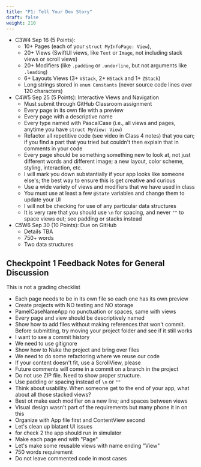 ```yaml
---
title: "P1: Tell Your Dev Story"
draft: false
weight: 210
---
```


* C3W4 Sep 16 (5 Points):
    * 10+ Pages (each of your `struct MyInfoPage: View`),
    * 20+ Views (SwiftUI views, like `Text` or `Image`, not including stack views or scroll views)
    * 20+ Modifiers (like `.padding` or `.underline`, but not arguments like `.leading`)
    * 6+ Layouts Views (3+ `VStack`, 2+ `HStack` and 1+ `ZStack`)
    * Long strings stored in `enum Constants` (never source code lines over 120 characters)
* C4W5 Sep 25 (5 Points): Interactive Views and Navigation
    * Must submit through GitHub Classroom assignment
    * Every page in its own file with a preview
    * Every page with a descriptive name
    * Every type named with PascalCase (i.e., all views and pages, anytime you have `struct MyView: View`)
    * Refactor all repetitive code (see video in Class 4 notes) that you can; if you find a part that you tried but couldn't then explain that in comments in your code
    * Every page should be something something new to look at, not just different words and different image; a new layout, color scheme, styling, interaction, etc.
    * I will mark you down substantially if your app looks like someone else's; the best way to ensure this is get creative and curious
    * Use a wide variety of views and modifiers that we have used in class
    * You must use at least a few `@State` variables and change them to update your UI
    * I will not be checking for use of any particular data structures
    * It is very rare that you should use `\n` for spacing, and never `""` to space views out; see padding or stacks instead
* C5W6 Sep 30 (10 Points): Due on GitHub
    * Details TBA
    * 750+ words
    * Two data structures

## Checkpoint 1 Feedback Notes for General Discussion

This is not a grading checklist

* Each page needs to be in its own file so each one has its own preview
* Create projects with NO testing and NO storage
* PamelCaseNameApp no punctuation or spaces, same with views
* Every page and view should be descriptively named
* Show how to add files without making references that won't commit. Before submitting, try moving your project folder and see if it still works
* I want to see a commit history
* We need to use gitignore
* Show how to Nuke the project and bring over files
* We need to do some refactoring where we reuse our code
* If your content doesn't fit, use a ScrollView, please
* Future comments will come in a commit on a branch in the project
* Do not use ZIP file. Need to show proper structure.
* Use padding or spacing instead of `\n` or `""`
* Think about usability. When someone get to the end of your app, what about all those stacked views?
* Best ot make each modifier on a new line; and spaces between views
* Visual design wasn't part of the requirements but many phone it in on this
* Organize with App file first and ContentView second
* Let's clean up blatant UI issues
* for check 2 the app should run in simulator
* Make each page end with "Page"
* Let's make some reusable views with name ending "View"
* 750 words requirement
* Do not leave commented code in most cases